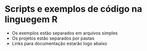 # Scripts e exemplos de código na linguegem R

* Os exemplos estão separados em arquivos simples
* Os projetos estão separados por pastas
* Links para documentação estarão logo abaixo
